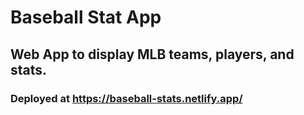 # Baseball Stat App 

## Web App to display MLB teams, players, and stats.

### Deployed at https://baseball-stats.netlify.app/
